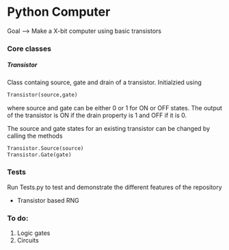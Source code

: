 # Python Computer
Goal --> Make a X-bit computer using basic transistors

### Core classes

##### Transistor
Class containg source, gate and drain of a transistor. Initialzied using
```python
Transistor(source,gate)
```
where source and gate can be either 0 or 1 for ON or OFF states.
The output of the transistor is ON if the drain property is 1 and OFF if it is 0.

The source and gate states for an existing transistor can be changed by calling the methods
```python
Transistor.Source(source)
Transistor.Gate(gate)
```

### Tests 
Run Tests.py to test and demonstrate the different features of the repository
+ Transistor based RNG

### To do:
1. Logic gates
2. Circuits
